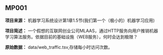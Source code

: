 ## MP001 

**项目来源：** 机器学习系统设计第1章1.5节(我们第一个（极小的）机器学习应用)

**项目简述：** 一个假想的互联网创业公司MLAAS，通过HTTP服务向用户推销机器学习算法服务。依据目前的基础设施（WEB服务），何时会达到极限？

**原始数据：** data/web_traffic.tsv,存储每小时访问次数。